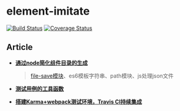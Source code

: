 # element-imitate
[![Build Status](https://travis-ci.org/jvsheng/element-imitate.svg?branch=master)](https://travis-ci.org/jvsheng/element-imitate)
[![Coverage Status](https://coveralls.io/repos/github/jvsheng/element-imitate/badge.svg?branch=master&service=github)](https://coveralls.io/github/jvsheng/element-imitate?branch=master)

## Article
- [**通过node简化组件目录的生成**](https://github.com/jvsheng/element-imitate/issues/1)
  > [file-save模块](https://github.com/jvsheng/element-imitate/issues/1)、es6模板字符串、path模块、js处理json文件

- [**测试用例的工具函数**](https://github.com/jvsheng/element-imitate/issues/2)

- [**搭建Karma+webpack测试环境，Travis CI持续集成**](https://github.com/jvsheng/element-imitate/issues/3)
